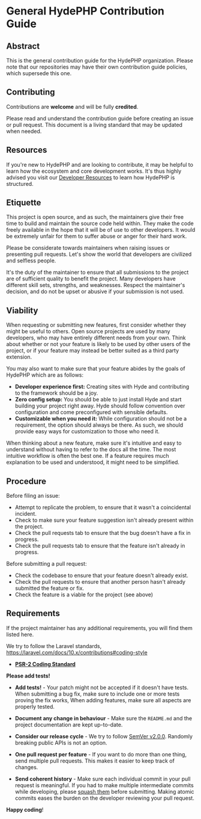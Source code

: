 # General HydePHP Contribution Guide

## Abstract

This is the general contribution guide for the HydePHP organization. Please note that our repositories may have their own contribution guide policies, which supersede this one.

## Contributing

Contributions are **welcome** and will be fully **credited**.

Please read and understand the contribution guide before creating an issue or pull request. This document is a living standard that may be updated when needed.

## Resources

If you're new to HydePHP and are looking to contribute, it may be helpful to learn how the ecosystem and core development works.
It's thus highly advised you visit our [Developer Resources](https://hydephp.com/community) to learn how HydePHP is structured.

## Etiquette

This project is open source, and as such, the maintainers give their free time to build and maintain the source code
held within. They make the code freely available in the hope that it will be of use to other developers. It would be
extremely unfair for them to suffer abuse or anger for their hard work.

Please be considerate towards maintainers when raising issues or presenting pull requests. Let's show the
world that developers are civilized and selfless people.

It's the duty of the maintainer to ensure that all submissions to the project are of sufficient
quality to benefit the project. Many developers have different skill sets, strengths, and weaknesses. Respect the maintainer's decision, and do not be upset or abusive if your submission is not used.

## Viability

When requesting or submitting new features, first consider whether they might be useful to others. Open
source projects are used by many developers, who may have entirely different needs from your own. Think about
whether or not your feature is likely to be used by other users of the project, or if your feature may instead be better suited as a third party extension.

You may also want to make sure that your feature abides by the goals of HydePHP which are as follows:

- **Developer experience first:** Creating sites with Hyde and contributing to the framework should be a joy.
- **Zero config setup:** You should be able to just install Hyde and start building your project right away. Hyde should follow convention over configuration and come preconfigured with sensible defaults.
- **Customizable when you need it:** While configuration should not be a requirement, the option should always be there. As such, we should provide easy ways for customization to those who need it.

When thinking about a new feature, make sure it's intuitive and easy to understand without having to refer to the docs all the time. The most intuitive workflow is often the best one. If a feature requires much explanation to be used and understood, it might need to be simplified.


## Procedure

Before filing an issue:

- Attempt to replicate the problem, to ensure that it wasn't a coincidental incident.
- Check to make sure your feature suggestion isn't already present within the project.
- Check the pull requests tab to ensure that the bug doesn't have a fix in progress.
- Check the pull requests tab to ensure that the feature isn't already in progress.

Before submitting a pull request:

- Check the codebase to ensure that your feature doesn't already exist.
- Check the pull requests to ensure that another person hasn't already submitted the feature or fix.
- Check the feature is a viable for the project (see above)


## Requirements

If the project maintainer has any additional requirements, you will find them listed here.

We try to follow the Laravel standards, https://laravel.com/docs/10.x/contributions#coding-style

- **[PSR-2 Coding Standard](https://github.com/php-fig/fig-standards/blob/master/accepted/PSR-2-coding-style-guide.md)**

**Please add tests!**
- **Add tests!** - Your patch might not be accepted if it doesn't have tests. When submitting a bug fix, make sure to include one or more tests proving the fix works, When adding features, make sure all aspects are properly tested.

- **Document any change in behaviour** - Make sure the `README.md` and the project documentation are kept up-to-date.

- **Consider our release cycle** - We try to follow [SemVer v2.0.0](https://semver.org/). Randomly breaking public APIs is not an option.

- **One pull request per feature** - If you want to do more than one thing, send multiple pull requests. This makes it easier to keep track of changes.

- **Send coherent history** - Make sure each individual commit in your pull request is meaningful. If you had to make multiple intermediate commits while developing, please [squash them](https://www.git-scm.com/book/en/v2/Git-Tools-Rewriting-History#Changing-Multiple-Commit-Messages) before submitting. Making atomic commits eases the burden on the developer reviewing your pull request.

**Happy coding**!
